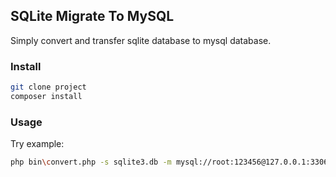 ## SQLite Migrate To MySQL

Simply convert and transfer sqlite database to mysql database.

### Install

```bash
git clone project
composer install
```

### Usage

Try example:
```bash
php bin\convert.php -s sqlite3.db -m mysql://root:123456@127.0.0.1:3306/WxDB_2017
```